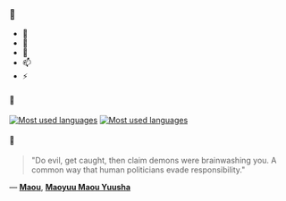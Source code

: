 ### 👋

- 🔭
- 🌱
- 💬
- 📫
- ⚡

#### 🧏

[![Most used languages](https://github-readme-stats-aynah.vercel.app/api/top-langs/?username=aynh&theme=solarized-dark&langs_count=6&layout=compact&hide_title=true)](https://github.com/anuraghazra/github-readme-stats#gh-dark-mode-only)
[![Most used languages](https://github-readme-stats-aynah.vercel.app/api/top-langs/?username=aynh&theme=solarized-light&langs_count=6&layout=compact&hide_title=true)](https://github.com/anuraghazra/github-readme-stats#gh-light-mode-only)

#### 💬

> "Do evil, get caught, then claim demons were brainwashing you. A common way that human politicians evade responsibility."

&mdash; [**Maou**](https://myanimelist.net/character.php?q=Maou&cat=character), [**Maoyuu Maou Yuusha**](https://myanimelist.net/search/all?q=Maoyuu%20Maou%20Yuusha&cat=all)
